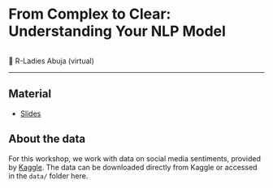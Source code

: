 # From Complex to Clear: Understanding Your NLP Model

![]()

📍 R-Ladies Abuja (virtual)

-------

## Material 

- [Slides](https://bit.ly/complex-to-clear-slides-2024)
<!-- - [Google Colab (sandbox mode)](https://colab.research.google.com/drive/1VpQMC9OiQ46RMTR1dzMssb3bPVe80wQZ?usp=sharing#offline=true&sandboxMode=true)
- [Jupyter notebook](https://github.com/cosimameyer/r-python-talk/blob/main/PythonistR_WiDS_2023_Workshop.ipynb)
-->

## About the data

For this workshop, we work with data on social media sentiments, provided by [Kaggle](https://www.kaggle.com/datasets/marklvl/sentiment-labelled-sentences-data-set). The data can be downloaded directly from Kaggle or accessed in the `data/` folder here.


